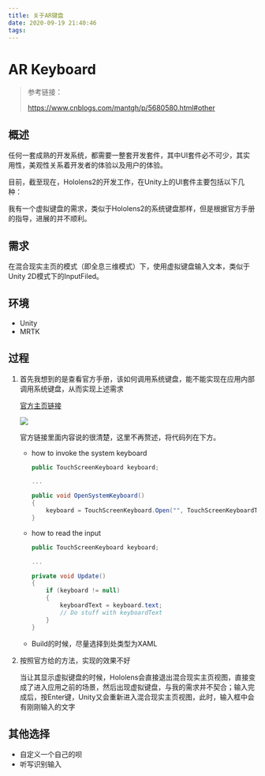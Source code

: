 ```yaml
---
title: 关于AR键盘
date: 2020-09-19 21:40:46
tags:
---
```


# AR Keyboard

> 参考链接：
>
> https://www.cnblogs.com/mantgh/p/5680580.html#other

## 概述

任何一套成熟的开发系统，都需要一整套开发套件，其中UI套件必不可少，其实用性，美观性关系着开发者的体验以及用户的体验。

目前，截至现在，Hololens2的开发工作，在Unity上的UI套件主要包括以下几种：



我有一个虚拟键盘的需求，类似于Hololens2的系统键盘那样，但是根据官方手册的指导，进展的并不顺利。



## 需求

在混合现实主页的模式（即全息三维模式）下，使用虚拟键盘输入文本，类似于Unity 2D模式下的InputFiled。

## 环境

- Unity
- MRTK

## 过程

1. 首先我想到的是查看官方手册，该如何调用系统键盘，能不能实现在应用内部调用系统键盘，从而实现上述需求

   [官方主页链接](https://microsoft.github.io/MixedRealityToolkit-Unity/Documentation/README_SystemKeyboard.html)

   ![](https://gitee.com/JunLuJun/up/raw/master/20200919213126.png)

   官方链接里面内容说的很清楚，这里不再赘述，将代码列在下方。

   - how to invoke the system keyboard

     ```c#
     public TouchScreenKeyboard keyboard;
     
     ...
     
     public void OpenSystemKeyboard()
     {
         keyboard = TouchScreenKeyboard.Open("", TouchScreenKeyboardType.Default, false, false, false, false);
     }
     ```

   - how to read the input

     ```c#
     public TouchScreenKeyboard keyboard;
     
     ...
     
     private void Update()
     {
         if (keyboard != null)
         {
             keyboardText = keyboard.text;
             // Do stuff with keyboardText
         }
     }
     ```

   - Build的时候，尽量选择到处类型为XAML

2. 按照官方给的方法，实现的效果不好

   当让其显示虚拟键盘的时候，Hololens会直接退出混合现实主页视图，直接变成了进入应用之前的场景，然后出现虚拟键盘，与我的需求并不契合；输入完成后，按Enter键，Unity又会重新进入混合现实主页视图，此时，输入框中会有刚刚输入的文字

## 其他选择

- 自定义一个自己的呗
- 听写识别输入

